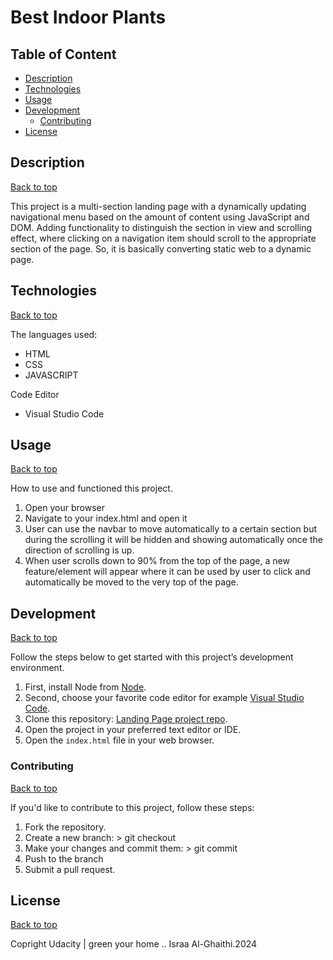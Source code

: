 # Best Indoor Plants

## Table of Content

- [Description](#description)
- [Technologies](#technologies)
- [Usage](#usage)
- [Development](#development)
    - [Contributing](#contributing)
- [License](#license)

## Description

[Back to top](#table-of-content)

This project is a multi-section landing page with a dynamically updating navigational menu based on the amount of content using JavaScript and DOM. Adding functionality to distinguish the section in view and scrolling effect, where clicking on a navigation item should scroll to the appropriate section of the page. So, it is basically converting static web to a dynamic page.

## Technologies

[Back to top](#table-of-content)

The languages used:

- HTML
- CSS
- JAVASCRIPT

Code Editor

- Visual Studio Code

## Usage

[Back to top](#table-of-content)

How to use and functioned this project.

1. Open your browser
2. Navigate to your index.html and open it
3. User can use the navbar to move automatically to a certain section but during the scrolling it will be hidden and showing automatically once the direction of scrolling is up.
4. When user scrolls down to 90% from the top of the page, a new feature/element will appear where it can be used by user to click and automatically be moved to the very top of the page.

## Development

[Back to top](#table-of-content)

Follow the steps below to get started with this project’s development environment.

1. First, install Node from [Node](https://nodejs.org/en).
2. Second, choose your favorite code editor for example [Visual Studio Code](https://code.visualstudio.com/).
3. Clone this repository: [Landing Page project repo]().
4. Open the project in your preferred text editor or IDE.
5. Open the `index.html` file in your web browser.

### Contributing

[Back to top](#table-of-content)

If you'd like to contribute to this project, follow these steps:

1. Fork the repository.
2. Create a new branch: > git checkout <branch-name>
3. Make your changes and commit them: > git commit
4. Push to the branch
5. Submit a pull request.

## License

[Back to top](#table-of-content)

Copright Udacity \| green your home \.\. Israa Al-Ghaithi.2024